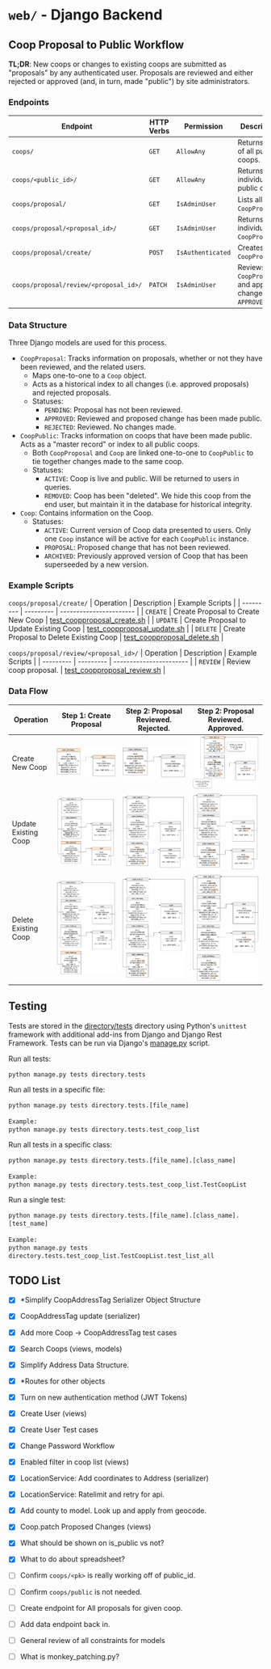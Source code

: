 # `web/` - Django Backend

## Coop Proposal to Public Workflow
**TL;DR**: New coops or changes to existing coops are submitted as "proposals" by any authenticated user. Proposals are reviewed and either rejected or approved (and, in turn, made "public") by site administrators.

### Endpoints
| Endpoint | HTTP Verbs | Permission | Description |
| -------- | ---------- | ---------- | ----------- |
| `coops/` | `GET` | `AllowAny` | Returns list of all public coops. |
| `coops/<public_id>/` | `GET` | `AllowAny` |  Returns an individual public coop. |
| `coops/proposal/` | `GET` | `IsAdminUser` | Lists all `CoopProposal`. |
| `coops/proposal/<proposal_id>/` | `GET` | `IsAdminUser` | Returns an individual `CoopProposal`. |
| `coops/proposal/create/` | `POST` | `IsAuthenticated` | Creates new `CoopProposal`. |
| `coops/proposal/review/<proposal_id>/` | `PATCH` | `IsAdminUser` | Reviews a `CoopProposal` and applies changes if `APPROVED`. |

### Data Structure
Three Django models are used for this process.
* `CoopProposal`: Tracks information on proposals, whether or not they have been reviewed, and the related users. 
  * Maps one-to-one to a `Coop` object. 
  * Acts as a historical index to all changes (i.e. approved proposals) and rejected proposals.
  * Statuses:
    * `PENDING`: Proposal has not been reviewed. 
    * `APPROVED`: Reviewed and proposed change has been made public. 
    * `REJECTED`: Reviewed. No changes made. 
* `CoopPublic`: Tracks information on coops that have been made public. Acts as a "master record" or index to all public coops. 
  * Both `CoopProposal` and `Coop` are linked one-to-one to `CoopPublic` to tie together changes made to the same coop. 
  * Statuses:
    * `ACTIVE`: Coop is live and public. Will be returned to users in queries. 
    * `REMOVED`: Coop has been "deleted". We hide this coop from the end user, but maintain it in the database for historical integrity. 
* `Coop`: Contains information on the Coop.
  * Statuses:
    * `ACTIVE`: Current version of Coop data presented to users. Only one `Coop` instance will be active for each `CoopPublic` instance.
    * `PROPOSAL`: Proposed change that has not been reviewed. 
    * `ARCHIVED`: Previously approved version of Coop that has been superseeded by a new version. 


### Example Scripts
`coops/proposal/create/`
| Operation | Description | Example Scripts | 
| --------- | --------- | ----------------------- | 
| `CREATE`  | Create Proposal to Create New Coop | [test_coopproposal_create.sh](./scripts/test_coopproposal_create.sh)  | 
| `UPDATE`  | Create Proposal to Update Existing Coop | [test_coopproposal_update.sh](./scripts/test_coopproposal_update.sh) | 
| `DELETE`  | Create Proposal to Delete Existing Coop | [test_coopproposal_delete.sh](./scripts/test_coopproposal_delete.sh) |

`coops/proposal/review/<proposal_id>/`
| Operation | Description | Example Scripts | 
| --------- | --------- | ----------------------- | 
| `REVIEW`  | Review coop proposal. | [test_coopproposal_review.sh](./scripts/test_coopproposal_review.sh)  | 

### Data Flow
| Operation | Step 1: Create Proposal | Step 2: Proposal Reviewed. Rejected. | Step 2: Proposal Reviewed. Approved. |
| --------- | ----------------------- | ------------------------------------ | ------------------------------------ |
| Create New Coop | ![](./img/CreateOperation_Proposal.png) | ![](./img/CreateOperation_ReviewRejected.png) | ![](./img/CreateOperation_ReviewApproved.png) |
| Update Existing Coop | ![](./img/UpdateOperation_Proposal.png) | ![](./img/UpdateOperation_ReviewRejected.png) | ![](./img/UpdateOperation_ReviewApproved.png) |
| Delete Existing Coop | ![](./img/DeleteOperation_Proposal.png) | ![](./img/DeleteOperation_ReviewRejected.png) | ![](./img/DeleteOperation_ReviewApproved.png) |

## Testing
Tests are stored in the [directory/tests](./directory/tests/) directory using Python's `unittest` framework with additional add-ins from Django and Django Rest Framework. Tests can be run via Django's [manage.py](./manage.py) script. 

Run all tests:
```
python manage.py tests directory.tests
```

Run all tests in a specific file:
```
python manage.py tests directory.tests.[file_name]

Example:
python manage.py tests directory.tests.test_coop_list
```

Run all tests in a specific class:
```
python manage.py tests directory.tests.[file_name].[class_name]

Example:
python manage.py tests directory.tests.test_coop_list.TestCoopList
```

Run a single test:
```
python manage.py tests directory.tests.[file_name].[class_name].[test_name]

Example:
python manage.py tests directory.tests.test_coop_list.TestCoopList.test_list_all
```

## TODO List
- [x] *Simplify CoopAddressTag Serializer Object Structure
- [x] CoopAddressTag update (serializer)
- [x] Add more Coop -> CoopAddressTag test cases
- [x] Search Coops (views, models)
- [x] Simplify Address Data Structure.
- [x] *Routes for other objects
- [x] Turn on new authentication method (JWT Tokens)
- [x] Create User (views)
- [x] Create User Test cases
- [x] Change Password Workflow
- [x] Enabled filter in coop list (views)
- [x] LocationService: Add coordinates to Address (serializer)
- [x] LocationService: Ratelimit and retry for api.
- [x] Add county to model. Look up and apply from geocode. 
- [x] Coop.patch Proposed Changes (views)
- [x] What should be shown on is_public vs not?
- [x] What to do about spreadsheet?

- [ ] Confirm `coops/<pk>` is really working off of public_id.
- [ ] Confirm `coops/public` is not needed.
- [ ] Create endpoint for All proposals for given coop.
- [ ] Add data endpoint back in. 
- [ ] General review of all constraints for models
- [ ] What is monkey_patching.py?
